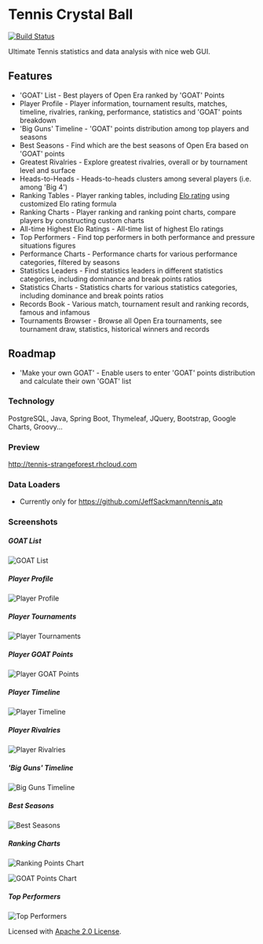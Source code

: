 # Tennis Crystal Ball

[![Build Status](https://travis-ci.org/mcekovic/tennis-crystal-ball.svg?branch=master)](https://travis-ci.org/mcekovic/tennis-crystal-ball)

Ultimate Tennis statistics and data analysis with nice web GUI.

## Features

- 'GOAT' List - Best players of Open Era ranked by 'GOAT' Points
- Player Profile - Player information, tournament results, matches, timeline, rivalries, ranking, performance, statistics and 'GOAT' points breakdown
- 'Big Guns' Timeline - 'GOAT' points distribution among top players and seasons
- Best Seasons - Find which are the best seasons of Open Era based on 'GOAT' points
- Greatest Rivalries - Explore greatest rivalries, overall or by tournament level and surface
- Heads-to-Heads - Heads-to-heads clusters among several players (i.e. among 'Big 4')
- Ranking Tables - Player ranking tables, including [Elo rating](https://en.wikipedia.org/wiki/Elo_rating_system) using customized Elo rating formula
- Ranking Charts - Player ranking and ranking point charts, compare players by constructing custom charts
- All-time Highest Elo Ratings - All-time list of highest Elo ratings
- Top Performers - Find top performers in both performance and pressure situations figures
- Performance Charts - Performance charts for various performance categories, filtered by seasons
- Statistics Leaders - Find statistics leaders in different statistics categories, including dominance and break points ratios
- Statistics Charts - Statistics charts for various statistics categories, including dominance and break points ratios
- Records Book - Various match, tournament result and ranking records, famous and infamous
- Tournaments Browser - Browse all Open Era tournaments, see tournament draw, statistics, historical winners and records

## Roadmap

- 'Make your own GOAT' - Enable users to enter 'GOAT' points distribution and calculate their own 'GOAT' list

### Technology

PostgreSQL, Java, Spring Boot, Thymeleaf, JQuery, Bootstrap, Google Charts, Groovy...

### Preview
http://tennis-strangeforest.rhcloud.com

### Data Loaders
- Currently only for https://github.com/JeffSackmann/tennis_atp

### Screenshots

##### GOAT List
![GOAT List](https://github.com/mcekovic/open-box/blob/master/GOATList.png?raw=true)

##### Player Profile
![Player Profile](https://github.com/mcekovic/open-box/blob/master/PlayerProfile.png?raw=true)

##### Player Tournaments
![Player Tournaments](https://github.com/mcekovic/open-box/blob/master/PlayerTournaments.png?raw=true)

##### Player GOAT Points
![Player GOAT Points](https://github.com/mcekovic/open-box/blob/master/PlayerGOATPoints.png?raw=true)

##### Player Timeline
![Player Timeline](https://github.com/mcekovic/open-box/blob/master/PlayerTimeline.png?raw=true)

##### Player Rivalries
![Player Rivalries](https://github.com/mcekovic/open-box/blob/master/PlayerRivalries.png?raw=true)

##### 'Big Guns' Timeline
![Big Guns Timeline](https://github.com/mcekovic/open-box/blob/master/BigGunsTimeline.png?raw=true)

##### Best Seasons
![Best Seasons](https://github.com/mcekovic/open-box/blob/master/BestSeasons.png?raw=true)

##### Ranking Charts
![Ranking Points Chart](https://github.com/mcekovic/open-box/blob/master/RankingChart.png?raw=true)

![GOAT Points Chart](https://github.com/mcekovic/open-box/blob/master/RankingChart2.png?raw=true)

##### Top Performers
![Top Performers](https://github.com/mcekovic/open-box/blob/master/TopPerformers.png?raw=true)

Licensed with [Apache 2.0 License](http://www.apache.org/licenses/LICENSE-2.0).